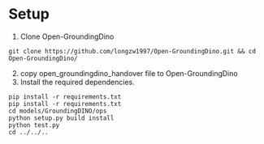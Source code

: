 # Setup
1. Clone Open-GroundingDino
```
git clone https://github.com/longzw1997/Open-GroundingDino.git && cd Open-GroundingDino/
```
2. copy open_groundingdino_handover file to Open-GroundingDino
3. Install the required dependencies.
```
pip install -r requirements.txt 
pip install -r requirements.txt 
cd models/GroundingDINO/ops
python setup.py build install
python test.py
cd ../../..
```
